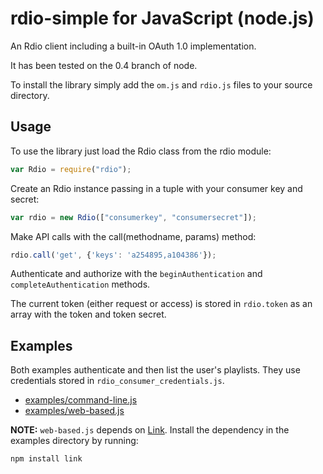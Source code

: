 rdio-simple for JavaScript (node.js)
====================================

An Rdio client including a built-in OAuth 1.0 implementation.

It has been tested on the 0.4 branch of node.

To install the library simply add the `om.js` and `rdio.js` files
to your source directory.

Usage
-----

To use the library just load the Rdio class from the rdio module:
```javascript
var Rdio = require("rdio");
```
Create an Rdio instance passing in a tuple with your consumer key and secret:
```javascript
var rdio = new Rdio(["consumerkey", "consumersecret"]);
```
Make API calls with the call(methodname, params) method:
```javascript
rdio.call('get', {'keys': 'a254895,a104386'});
```
Authenticate and authorize with the `beginAuthentication` and
`completeAuthentication` methods.

The current token (either request or access) is stored in `rdio.token` as an
array with the token and token secret.

Examples
--------

Both examples authenticate and then list the user's playlists. They use
credentials stored in `rdio_consumer_credentials.js`.
 
* [examples/command-line.js](https://github.com/rdio/rdio-simple/blob/master/node/examples/command-line.js)
* [examples/web-based.js](https://github.com/rdio/rdio-simple/blob/master/node/examples/web-based.js)

**NOTE:** `web-based.js` depends on [Link](http://linkjs.org/). Install the dependency
in the examples directory by running:

```bash
npm install link
```
